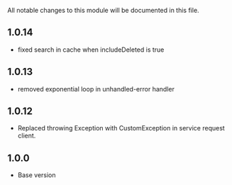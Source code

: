 All notable changes to this module will be documented in this file.

## 1.0.14
- fixed search in cache when includeDeleted is true

## 1.0.13
- removed exponential loop in unhandled-error handler

## 1.0.12
- Replaced throwing Exception with CustomException in service request client.

  
## 1.0.0
- Base version
